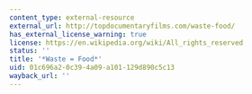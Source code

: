 ```yaml
---
content_type: external-resource
external_url: http://topdocumentaryfilms.com/waste-food/
has_external_license_warning: true
license: https://en.wikipedia.org/wiki/All_rights_reserved
status: ''
title: '*Waste = Food*'
uid: 01c696a2-0c39-4a09-a101-129d890c5c13
wayback_url: ''
---
```

